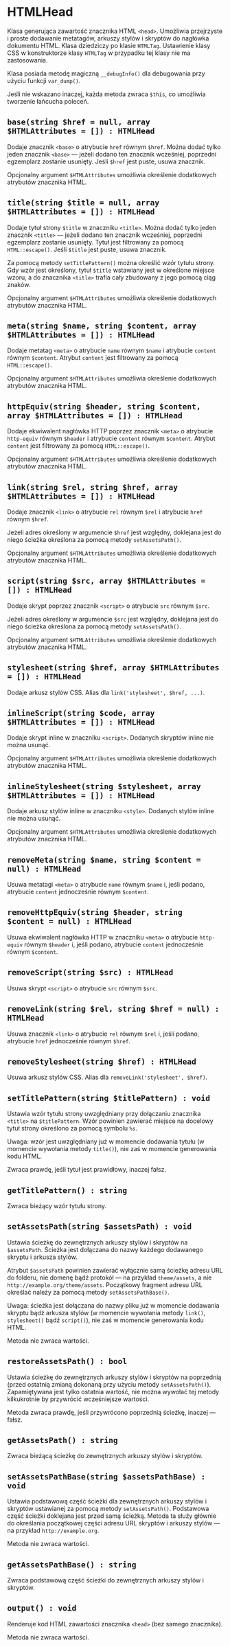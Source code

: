 HTMLHead
===

Klasa generująca zawartość znacznika HTML `<head>`. Umożliwia przejrzyste i proste dodawanie metatagów, arkuszy stylów i skryptów do nagłówka dokumentu HTML. Klasa dziedziczy po klasie `HTMLTag`. Ustawienie klasy CSS w konstruktorze klasy `HTMLTag` w przypadku tej klasy nie ma zastosowania.

Klasa posiada metodę magiczną `__debugInfo()` dla debugowania przy użyciu funkcji `var_dump()`.

Jeśli nie wskazano inaczej, każda metoda zwraca `$this`, co umożliwia tworzenie łańcucha poleceń.

## `base(string $href = null, array $HTMLAttributes = []) : HTMLHead`

Dodaje znacznik `<base>` o atrybucie `href` równym `$href`. Można dodać tylko jeden znacznik `<base>` — jeżeli dodano ten znacznik wcześniej, poprzedni egzemplarz zostanie usunięty. Jeśli `$href` jest puste, usuwa znacznik.

Opcjonalny argument `$HTMLAttributes` umożliwia określenie dodatkowych atrybutów znacznika HTML.

## `title(string $title = null, array $HTMLAttributes = []) : HTMLHead`

Dodaje tytuł strony `$title` w znaczniku `<title>`. Można dodać tylko jeden znacznik `<title>` — jeżeli dodano ten znacznik wcześniej, poprzedni egzemplarz zostanie usunięty. Tytuł jest filtrowany za pomocą `HTML::escape()`. Jeśli `$title` jest puste, usuwa znacznik.

Za pomocą metody `setTitlePattern()` można określić wzór tytułu strony. Gdy wzór jest określony, tytuł `$title` wstawiany jest w określone miejsce wzoru, a do znacznika `<title>` trafia cały zbudowany z jego pomocą ciąg znaków.

Opcjonalny argument `$HTMLAttributes` umożliwia określenie dodatkowych atrybutów znacznika HTML.

## `meta(string $name, string $content, array $HTMLAttributes = []) : HTMLHead`

Dodaje metatag `<meta>` o atrybucie `name` równym `$name` i atrybucie `content` równym `$content`. Atrybut `content` jest filtrowany za pomocą `HTML::escape()`.

Opcjonalny argument `$HTMLAttributes` umożliwia określenie dodatkowych atrybutów znacznika HTML.

## `httpEquiv(string $header, string $content, array $HTMLAttributes = []) : HTMLHead`

Dodaje ekwiwalent nagłówka HTTP poprzez znacznik `<meta>` o atrybucie `http-equiv` równym `$header` i atrybucie `content` równym `$content`. Atrybut `content` jest filtrowany za pomocą `HTML::escape()`.

Opcjonalny argument `$HTMLAttributes` umożliwia określenie dodatkowych atrybutów znacznika HTML.

## `link(string $rel, string $href, array $HTMLAttributes = []) : HTMLHead`

Dodaje znacznik `<link>` o atrybucie `rel` równym `$rel` i atrybucie `href` równym `$href`.

Jeżeli adres określony w argumencie `$href` jest względny, doklejana jest do niego ścieżka określona za pomocą metody `setAssetsPath()`.

Opcjonalny argument `$HTMLAttributes` umożliwia określenie dodatkowych atrybutów znacznika HTML.

## `script(string $src, array $HTMLAttributes = []) : HTMLHead`

Dodaje skrypt poprzez znacznik `<script>` o atrybucie `src` równym `$src`.

Jeżeli adres określony w argumencie `$src` jest względny, doklejana jest do niego ścieżka określona za pomocą metody `setAssetsPath()`.

Opcjonalny argument `$HTMLAttributes` umożliwia określenie dodatkowych atrybutów znacznika HTML.

## `stylesheet(string $href, array $HTMLAttributes = []) : HTMLHead`

Dodaje arkusz stylów CSS. Alias dla `link('stylesheet', $href, ...)`.

## `inlineScript(string $code, array $HTMLAttributes = []) : HTMLHead`

Dodaje skrypt inline w znaczniku `<script>`. Dodanych skryptów inline nie można usunąć.

Opcjonalny argument `$HTMLAttributes` umożliwia określenie dodatkowych atrybutów znacznika HTML.

## `inlineStylesheet(string $stylesheet, array $HTMLAttributes = []) : HTMLHead`

Dodaje arkusz stylów inline w znaczniku `<style>`. Dodanych stylów inline nie można usunąć.

Opcjonalny argument `$HTMLAttributes` umożliwia określenie dodatkowych atrybutów znacznika HTML.

## `removeMeta(string $name, string $content = null) : HTMLHead`

Usuwa metatagi `<meta>` o atrybucie `name` równym `$name` i, jeśli podano, atrybucie `content` jednocześnie równym `$content`.

## `removeHttpEquiv(string $header, string $content = null) : HTMLHead`

Usuwa ekwiwalent nagłówka HTTP w znaczniku `<meta>` o atrybucie `http-equiv` równym `$header` i, jeśli podano, atrybucie `content` jednocześnie równym `$content`.

## `removeScript(string $src) : HTMLHead`

Usuwa skrypt `<script>` o atrybucie `src` równym `$src`.

## `removeLink(string $rel, string $href = null) : HTMLHead`

Usuwa znacznik `<link>` o atrybucie `rel` równym `$rel` i, jeśli podano, atrybucie `href` jednocześnie równym `$href`.

## `removeStylesheet(string $href) : HTMLHead`

Usuwa arkusz stylów CSS. Alias dla `removeLink('stylesheet', $href)`.

## `setTitlePattern(string $titlePattern) : void`

Ustawia wzór tytułu strony uwzględniany przy dołączaniu znacznika `<title>` na `$titlePattern`. Wzór powinien zawierać miejsce na docelowy tytuł strony określono za pomocą symbolu `%s`.

Uwaga: wzór jest uwzględniany już w momencie dodawania tytułu (w momencie wywołania metody `title()`), nie zaś w momencie generowania kodu HTML.

Zwraca prawdę, jeśli tytuł jest prawidłowy, inaczej fałsz.

## `getTitlePattern() : string`

Zwraca bieżący wzór tytułu strony.

## `setAssetsPath(string $assetsPath) : void`

Ustawia ścieżkę do zewnętrznych arkuszy stylów i skryptów na `$assetsPath`. Ścieżka jest dołączana do nazwy każdego dodawanego skryptu i arkusza stylów.

Atrybut `$assetsPath` powinien zawierać wyłącznie samą ścieżkę adresu URL do folderu, nie domenę bądź protokół — na przykład `theme/assets`, a nie `http://example.org/theme/assets`. Początkowy fragment adresu URL określać należy za pomocą metody `setAssetsPathBase()`.

Uwaga: ścieżka jest dołączana do nazwy pliku już w momencie dodawania skryptu bądź arkusza stylów (w momencie wywołania metody `link()`, `stylesheet()` bądź `script()`), nie zaś w momencie generowania kodu HTML.

Metoda nie zwraca wartości.

## `restoreAssetsPath() : bool`

Ustawia ścieżkę do zewnętrznych arkuszy stylów i skryptów na poprzednią (przed ostatnią zmianą dokonaną przy użyciu metody `setAssetsPath()`). Zapamiętywana jest tylko ostatnia wartość, nie można wywołać tej metody kilkukrotnie by przywrócić wcześniejsze wartości.

Metoda zwraca prawdę, jeśli przywrócono poprzednią ścieżkę, inaczej — fałsz.

## `getAssetsPath() : string`

Zwraca bieżącą ścieżkę do zewnętrznych arkuszy stylów i skryptów.

## `setAssetsPathBase(string $assetsPathBase) : void`

Ustawia podstawową część ścieżki dla zewnętrznych arkuszy stylów i skryptów ustawianej za pomocą metody `setAssetsPath()`. Podstawowa część ścieżki doklejana jest przed samą ścieżką. Metoda ta służy głównie do określania początkowej części adresu URL skryptów i arkuszy stylów — na przykład `http://example.org`.

Metoda nie zwraca wartości.

## `getAssetsPathBase() : string`

Zwraca podstawową część ścieżki do zewnętrznych arkuszy stylów i skryptów.

## `output() : void`

Renderuje kod HTML zawartości znacznika `<head>` (bez samego znacznika).

Metoda nie zwraca wartości.